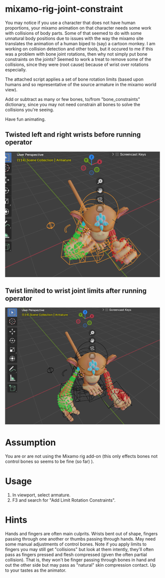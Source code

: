 # mixamo-rig-joint-constraint
You may notice if you use a character that does not have human proportions, your mixamo animation on that character needs some work with collisions of body parts. Some of that seemed to do with some unnatural body positions due to issues with the way the mixamo site translates the animation of a human biped to (say) a cartoon monkey.
I am working on collision detection and other tools, but it occured to me if this was a problem with bone joint rotations, then why not simply put bone constraints on the joints?
Seemed to work a treat to remove some of the collisions, since they were (root cause) because of wrist over rotations especially.

The attached script applies a set of bone rotation limits (based upon humans and so representative of the source armature in the mixamo world view).  

Add or subtract as many or few bones, to/from "bone_constraints" dictionary, since you may not need constrain all bones to solve the collisions you're seeing.

Have fun animating.
## Twisted left and right wrists before running operator
![Alt text](pics/right%20wrist%20twist%20114.png)

## Twist limited to wrist joint limits after running operator
![Alt text](pics/right%20wrist%20untwisted%20114.png)

# Assumption
You are or are not using the Mixamo rig add-on (this only effects bones not control bones so seems to be fine (so far) ).

# Usage
1) In viewport, select armature.
2) F3 and search for "Add Limit Rotation Constraints".

# Hints
Hands and fingers are often main culprits.  Wrists bent out of shape, fingers passing through one another or thumbs passing through hands.  May need some manual adjustments of control bones.
Note if you apply limits to fingers you may still get "collisions" but look at them intently, they'll often pass as fingers pressed and flesh compressed (given the often partial collision). That is, they won't be finger passing through bones in hand and out the other side but may pass as "natural" skin compression contact.  Up to your tastes as the animator.
